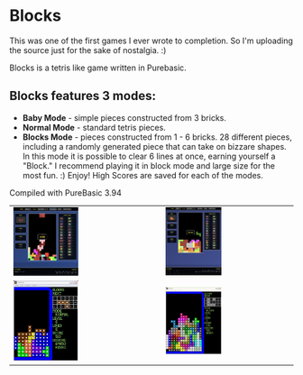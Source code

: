 Blocks
======

This was one of the first games I ever wrote to completion. So I'm uploading the source just for the sake of nostalgia. :)

Blocks is a tetris like game written in Purebasic.

## Blocks features 3 modes:		
- <b>Baby Mode</b> - simple pieces constructed from 3 bricks.<br/>
- <b>Normal Mode</b> - standard tetris pieces.<br/>
- <b>Blocks Mode</b> - pieces constructed from 1 - 6 bricks. 28 different pieces, including a randomly generated piece that can take on bizzare shapes. In this mode it is possible to clear 6 lines at once, earning yourself a "Block." I recommend playing it in block mode and large size for the most fun. :) Enjoy!
High Scores are saved for each of the modes.<br/>

Compiled with PureBasic 3.94

<table>
<tr>
    <td>
        <img src="/screenshots/screenshot_new.png" width="45%"/>
    </td>
    <td>
        <img src="/screenshots/screenshot_new2.png" width="45%"/>
    </td>
</tr>
<tr>
    <td>
        <img src="/screenshots/screenshot.JPG" width="45%"/>
    </td>
    <td>
        <img src="/screenshots/screenshot4.JPG" width="45%"/>
    </td>
</tr>
</table>
